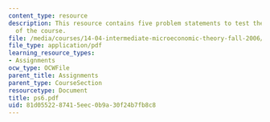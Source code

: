 ```yaml
---
content_type: resource
description: This resource contains five problem statements to test the students understanding
  of the course.
file: /media/courses/14-04-intermediate-microeconomic-theory-fall-2006/81d0552287415eec0b9a30f24b7fb8c8_ps6.pdf
file_type: application/pdf
learning_resource_types:
- Assignments
ocw_type: OCWFile
parent_title: Assignments
parent_type: CourseSection
resourcetype: Document
title: ps6.pdf
uid: 81d05522-8741-5eec-0b9a-30f24b7fb8c8
---
```

